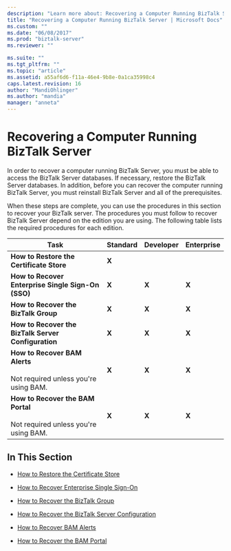 ```yaml
---
description: "Learn more about: Recovering a Computer Running BizTalk Server"
title: "Recovering a Computer Running BizTalk Server | Microsoft Docs"
ms.custom: ""
ms.date: "06/08/2017"
ms.prod: "biztalk-server"
ms.reviewer: ""

ms.suite: ""
ms.tgt_pltfrm: ""
ms.topic: "article"
ms.assetid: a55af6d6-f11a-46e4-9b8e-0a1ca35998c4
caps.latest.revision: 16
author: "MandiOhlinger"
ms.author: "mandia"
manager: "anneta"
---
```

# Recovering a Computer Running BizTalk Server
In order to recover a computer running BizTalk Server, you must be able to access the BizTalk Server databases. If necessary, restore the BizTalk Server databases. In addition, before you can recover the computer running BizTalk Server, you must reinstall BizTalk Server and all of the prerequisites.  
  
 When these steps are complete, you can use the procedures in this section to recover your BizTalk server. The procedures you must follow to recover BizTalk Server depend on the edition you are using. The following table lists the required procedures for each edition.  
  
|Task|Standard|Developer|Enterprise|  
|----------|--------------|---------------|----------------|  
|**How to Restore the Certificate Store**|**X**|||  
|**How to Recover Enterprise Single Sign-On (SSO)**|**X**|**X**|**X**|  
|**How to Recover the BizTalk Group**|**X**|**X**|**X**|  
|**How to Recover the BizTalk Server Configuration**|**X**|**X**|**X**|  
|**How to Recover BAM Alerts**<br /><br /> Not required unless you're using BAM.|**X**|**X**|**X**|  
|**How to Recover the BAM Portal**<br /><br /> Not required unless you're using BAM.|**X**|**X**|**X**|  
  
## In This Section  
  
-   [How to Restore the Certificate Store](../core/how-to-restore-the-certificate-store.md)  
  
-   [How to Recover Enterprise Single Sign-On](../core/how-to-recover-enterprise-single-sign-on.md)  
  
-   [How to Recover the BizTalk Group](../core/how-to-recover-the-biztalk-group.md)  
  
-   [How to Recover the BizTalk Server Configuration](../core/how-to-recover-the-biztalk-server-configuration.md)  
  
-   [How to Recover BAM Alerts](../core/how-to-recover-bam-alerts.md)  
  
-   [How to Recover the BAM Portal](../core/how-to-recover-the-bam-portal.md)
